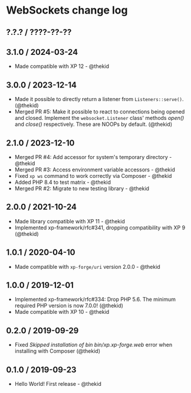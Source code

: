 WebSockets change log
=====================

## ?.?.? / ????-??-??

## 3.1.0 / 2024-03-24

* Made compatible with XP 12 - @thekid

## 3.0.0 / 2023-12-14

* Made it possible to directly return a listener from `Listeners::serve()`.
  (@thekid)
* Merged PR #5: Make it possible to react to connections being opened and
  closed. Implement the `websocket.Listener` class' methods *open()* and
  *close()* respectively. These are NOOPs by default.
  (@thekid)

## 2.1.0 / 2023-12-10

* Merged PR #4: Add accessor for system's temporary directory - @thekid
* Merged PR #3: Access environment variable accessors - @thekid
* Fixed `xp ws` command to work correctly via Composer - @thekid
* Added PHP 8.4 to test matrix - @thekid
* Merged PR #2: Migrate to new testing library - @thekid

## 2.0.0 / 2021-10-24

* Made library compatible with XP 11 - @thekid
* Implemented xp-framework/rfc#341, dropping compatibility with XP 9
  (@thekid)

## 1.0.1 / 2020-04-10

* Made compatible with `xp-forge/uri` version 2.0.0 - @thekid

## 1.0.0 / 2019-12-01

* Implemented xp-framework/rfc#334: Drop PHP 5.6. The minimum required
  PHP version is now 7.0.0!
  (@thekid)
* Made compatible with XP 10 - @thekid

## 0.2.0 / 2019-09-29

* Fixed *Skipped installation of bin bin/xp.xp-forge.web* error
  when installing with Composer
  (@thekid)

## 0.1.0 / 2019-09-23

* Hello World! First release - @thekid